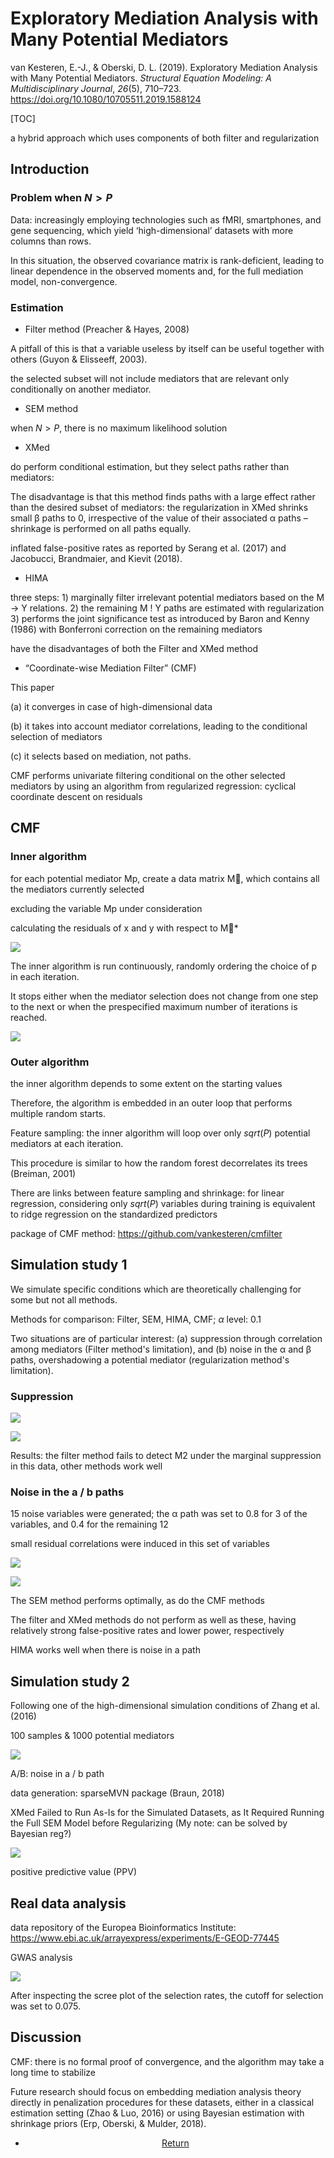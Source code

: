 # Exploratory Mediation Analysis with Many Potential Mediators 

van Kesteren, E.-J., & Oberski, D. L. (2019). Exploratory Mediation Analysis with Many Potential Mediators. *Structural Equation Modeling: A Multidisciplinary Journal*, *26*(5), 710–723. <https://doi.org/10.1080/10705511.2019.1588124>

[TOC]

a hybrid approach which uses components of both filter and regularization 

## Introduction

### Problem when $N>P$

Data: increasingly employing technologies such as fMRI, smartphones, and gene sequencing, which yield ‘high-dimensional’ datasets with more columns than rows. 

In this situation, the observed covariance matrix is rank-deficient, leading to linear dependence in the observed moments and, for the full mediation model, non-convergence. 

### Estimation

- Filter method (Preacher & Hayes, 2008)

A pitfall of this is that a variable useless by itself can be useful together with others (Guyon & Elisseeff, 2003).  

the selected subset will not include mediators that are relevant only conditionally on another mediator. 

- SEM method

when $N>P$, there is no maximum likelihood solution

- XMed

do perform conditional estimation, but they select paths rather than mediators:

The disadvantage is that this method finds paths with a large effect rather than the desired subset of mediators: the regularization in XMed shrinks small β paths to 0, irrespective of the value of their associated α paths – shrinkage is performed on all paths equally.  

inflated false-positive rates as reported by Serang et al. (2017) and Jacobucci, Brandmaier, and Kievit (2018). 

- HIMA

three steps: 1) marginally filter irrelevant potential mediators based on the M -> Y relations.  2) the remaining M ! Y paths are estimated with regularization 3) performs the joint significance test as introduced by Baron and Kenny (1986) with Bonferroni correction on the remaining mediators 

have the disadvantages of both the Filter and XMed method



- “Coordinate-wise Mediation Filter” (CMF) 

This paper

(a) it converges in case of high-dimensional data

(b) it takes into account mediator correlations, leading to the conditional selection of mediators

(c) it selects based on mediation, not paths. 

CMF performs univariate filtering conditional on the other selected mediators by using an algorithm from regularized regression: cyclical coordinate descent on residuals 

## CMF

### Inner algorithm

for each potential mediator Mp, create a data matrix M, which contains all the mediators currently selected

excluding the variable Mp under consideration

calculating the residuals of x and y with respect to M*

![](fig/201104_med3_1.PNG)

The inner algorithm is run continuously, randomly ordering the choice of p in each iteration. 

It stops either when the mediator selection does not change from one step to the next or when the prespecified maximum number of iterations is reached.  

![](fig/201104_med3_2.PNG)

### Outer algorithm

the inner algorithm depends to some extent on the starting values 

Therefore, the algorithm is embedded in an outer loop that performs multiple random starts. 



Feature sampling: the inner algorithm will loop over only $sqrt(P)$ potential mediators at each iteration.

This procedure is similar to how the random forest decorrelates its trees (Breiman, 2001) 

There are links between feature sampling and shrinkage: for linear regression, considering only  $sqrt(P)$  variables during training is equivalent to ridge regression on the standardized predictors 



package of CMF method: https://github.com/vankesteren/cmfilter 

## Simulation study 1

We simulate specific conditions which are theoretically challenging for some but not all methods. 

Methods for comparison: Filter, SEM, HIMA, CMF; $\alpha$ level: 0.1

Two situations are of particular interest: (a) suppression through correlation among mediators (Filter method's limitation), and (b) noise in the α and β paths, overshadowing a potential mediator (regularization method's limitation). 

### Suppression

![](fig/201104_med3_3.PNG)

![](fig/201104_med3_4.PNG)

Results: the filter method fails to detect M2 under the marginal suppression in this data, other methods work well

### Noise in the a / b paths

15 noise variables were generated; the α path was set to 0.8 for 3 of the variables, and 0.4 for the remaining 12 

small residual correlations were induced in this set of  variables

![](fig/201104_med3_5.PNG)

![](fig/201104_med3_6.PNG)

The SEM method performs optimally, as do the CMF methods 

The filter and XMed methods do not perform as well as these, having relatively strong false-positive rates and lower power, respectively 

HIMA works well when there is noise in a path

## Simulation study 2

Following one of the high-dimensional simulation conditions of Zhang et al. (2016) 

100 samples & 1000 potential mediators

![](fig/201104_med3_7.PNG)

A/B: noise in a / b path

data generation: sparseMVN package (Braun, 2018) 



XMed Failed to Run As-Is for the Simulated Datasets, as It Required Running the Full SEM Model before Regularizing (My note: can be solved by Bayesian reg?)

![](fig/201104_med3_8.PNG)

positive predictive value (PPV)  

## Real data analysis

data repository of the Europea Bioinformatics Institute: https://www.ebi.ac.uk/arrayexpress/experiments/E-GEOD-77445 

GWAS analysis

![](fig/201104_med3_9.PNG)

After inspecting the scree plot of the selection rates, the cutoff for selection was set to 0.075. 

## Discussion

CMF: there is no formal proof of convergence, and the algorithm may take a long time to stabilize 

Future research should focus on embedding mediation analysis theory directly in penalization procedures for these
datasets, either in a classical estimation setting (Zhao & Luo, 2016) or using Bayesian estimation with shrinkage
priors (Erp, Oberski, & Mulder, 2018). 



<center>
<ul class="actions">
<li><a href="https://www.lijinzhang.xyz/blog_200520_summary.html" class="button">Return</a></li>
</ul>			
</center>